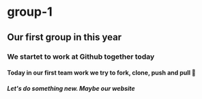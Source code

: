 # group-1

## Our first group in this year

### We startet to work at Github together today

#### Today in our first team work we try to fork, clone, push and pull :muscle:

##### Let's do something new. Maybe our website

